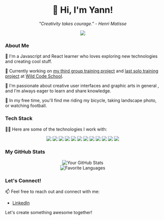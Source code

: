 <h1 align="center">👋 Hi, I'm Yann!</h1>
<p align="center">
  <em>"Creativity takes courage." - Henri Matisse</em>
</p>

<p align="center">
  <a href="https://www.linkedin.com/in/yann-duhamel">
    <img src="https://img.shields.io/badge/-LinkedIn-blue?style=flat&logo=Linkedin&logoColor=white&link=https://www.linkedin.com/in/yourusername">
  </a>
</p>

### About Me

🌱 I'm a Javascript and React learner who loves exploring new technologies and creating cool stuff.

💼 Currently working on [my third group training project](https://github.com/WildCodeSchool-2024-02/WildCodeSchool-2024-02-JS-Remote-JavaScrypte-P3-FoodTastics) and [last solo training project](https://github.com/yannduhamel/pawsome-vacations) at [Wild Code School](https://www.wildcodeschool.com/fr-fr/).

🚀 I'm passionate about creative user interfaces and graphic arts in general , and I'm always eager to learn and share knowledge.

🎨 In my free time, you'll find me riding my bicycle, taking landscape photo, or watching football.

### Tech Stack

👨‍💻 Here are some of the technologies I work with:
<p align="center">
<img src="https://img.shields.io/badge/HTML5-E34F26?style=for-the-badge&logo=html5&logoColor=white">
<img src="https://img.shields.io/badge/CSS3-1572B6?style=for-the-badge&logo=css3&logoColor=white">
<img src="https://img.shields.io/badge/Tailwind_CSS-38B2AC?style=for-the-badge&logo=tailwind-css&logoColor=white">
<img src="https://img.shields.io/badge/Sass-CC6699?style=for-the-badge&logo=sass&logoColor=white">
<img src="https://img.shields.io/badge/javascript-%23323330.svg?style=for-the-badge&logo=javascript&logoColor=white">
<img src="https://img.shields.io/badge/react-%2320232a.svg?style=for-the-badge&logo=react&logoColor=white">
<img src="https://img.shields.io/badge/React_Router-CA4245?style=for-the-badge&logo=react-router&logoColor=white">
<img src="https://img.shields.io/badge/vite-%23646CFF.svg?style=for-the-badge&logo=vite&logoColor=white">
<img src="https://img.shields.io/badge/Node.js-43853D?style=for-the-badge&logo=node.js&logoColor=white">
<img src="https://img.shields.io/badge/NODEMON-%23323330.svg?style=for-the-badge&logo=nodemon&logoColor=white">
<img src="https://img.shields.io/badge/Express-000000?style=for-the-badge&logo=express&logoColor=white">
<img src="https://img.shields.io/badge/Figma-F24E1E?style=for-the-badge&logo=figma&logoColor=white">
</p>

### My GitHub Stats

<p align="center">
  <img src="https://github-readme-stats.vercel.app/api?username=YannDuhamel&show_icons=true&theme=radical" alt="Your GitHub Stats"><br/>
  <img src="https://github-readme-stats.vercel.app/api/top-langs/?username=yannduhamel&theme=radical&include_all_commits=false&count_private=false&layout=compact" alt="Favorite Languages">
</p>

### Let's Connect!

📫 Feel free to reach out and connect with me:

- [LinkedIn](https://www.linkedin.com/in/yann-duhamel)

Let's create something awesome together!
